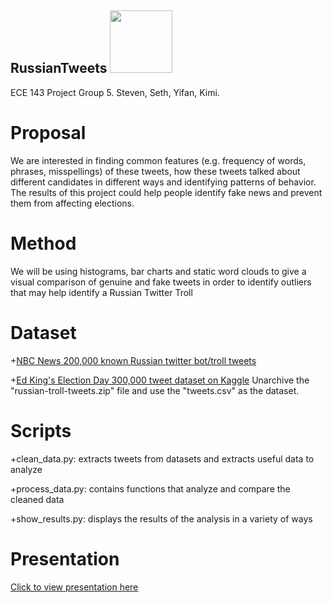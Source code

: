 ## RussianTweets <img src="https://www.stickpng.com/assets/images/580b57fcd9996e24bc43c53e.png" width="100" height="100" />
ECE 143 Project Group 5.
Steven, Seth, Yifan, Kimi.

# Proposal

We are interested in finding common features (e.g. frequency of words, phrases,
misspellings) of these tweets, how these tweets talked about different
candidates in different ways and identifying patterns of behavior. The results
of this project could help people identify fake news and prevent them from
affecting elections.

# Method

We will be using histograms, bar charts and static word clouds to give a visual
comparison of genuine and fake tweets in order to identify outliers that may
help identify a Russian Twitter Troll

# Dataset

+[NBC News 200,000 known Russian twitter bot/troll tweets](https://www.nbcnews.com/tech/social-media/now-available-more-200-000-deleted-russian-troll-tweets-n844731 "NBC News")

+[Ed King's Election Day 300,000 tweet dataset on Kaggle](https://www.kaggle.com/kinguistics/election-day-tweets#election_day_tweets.csv "Kaggle")
Unarchive the "russian-troll-tweets.zip" file and use the "tweets.csv" as the dataset.

# Scripts

+clean_data.py: extracts tweets from datasets and extracts useful data to analyze

+process_data.py: contains functions that analyze and compare the cleaned data

+show_results.py: displays the results of the analysis in a variety of ways

# Presentation

[Click to view presentation here](../blob/master/README.md)
